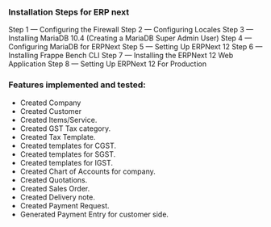 ### Installation Steps for ERP next

Step 1 — Configuring the Firewall
Step 2 — Configuring Locales
Step 3 — Installing MariaDB 10.4 (Creating a MariaDB Super Admin User)
Step 4 — Configuring MariaDB for ERPNext
Step 5 — Setting Up ERPNext 12
Step 6 — Installing Frappe Bench CLI
Step 7 — Installing the ERPNext 12 Web Application
Step 8 — Setting Up ERPNext 12 For Production


### Features implemented and tested:

 - Created Company
 - Created Customer 
 - Created Items/Service.
 - Created GST Tax category.
 - Created Tax Template.
 - Created templates for CGST.
 - Created templates for SGST.
 - Created templates for IGST.
 - Created Chart of Accounts for company.
 - Created Quotations.
 - Created Sales Order.
 - Created Delivery note.
 - Created Payment Request.
 - Generated Payment Entry for customer side.
 

